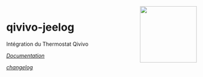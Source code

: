 <img align="right" src="/plugin_info/qivivo_icon.png" width="150">

# qivivo-jeelog

Intégration du Thermostat Qivivo

*[Documentation](/docs/fr_FR/index.md)*

*[changelog](/docs/fr_FR/changelog.md)*


